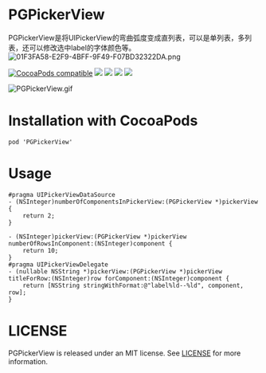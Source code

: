 # PGPickerView
PGPickerView是将UIPickerView的弯曲弧度变成直列表，可以是单列表，多列表，还可以修改选中label的字体颜色等。  
![01F3FA58-E2F9-4BFF-9F49-F07BD32322DA.png](http://upload-images.jianshu.io/upload_images/1340308-ac6535112d5550ba.png?imageMogr2/auto-orient/strip%7CimageView2/2/w/1240)

[![CocoaPods compatible](https://img.shields.io/cocoapods/v/PGPickerView.svg)](https://cocoapods.org/pods/PGPickerView)
![](https://img.shields.io/badge/platform-iOS-red.svg) ![](https://img.shields.io/badge/language-Objective--C-orange.svg)
![](https://img.shields.io/badge/license-MIT%20License-brightgreen.svg) 
 [![](https://img.shields.io/badge/jianshu-piggybear-red.svg)](http://www.jianshu.com/u/3740632b2002)

![PGPickerView.gif](http://upload-images.jianshu.io/upload_images/1340308-7a18c3fbd338a1fd.gif?imageMogr2/auto-orient/strip)

# Installation with CocoaPods

```
pod 'PGPickerView'
```

# Usage

```
#pragma UIPickerViewDataSource
- (NSInteger)numberOfComponentsInPickerView:(PGPickerView *)pickerView {
    return 2;
}

- (NSInteger)pickerView:(PGPickerView *)pickerView numberOfRowsInComponent:(NSInteger)component {
    return 10;
}
#pragma UIPickerViewDelegate
- (nullable NSString *)pickerView:(PGPickerView *)pickerView titleForRow:(NSInteger)row forComponent:(NSInteger)component {
    return [NSString stringWithFormat:@"label%ld--%ld", component, row];
}
```
# LICENSE

PGPickerView is released under an MIT license. See [LICENSE](LICENSE) for more information.